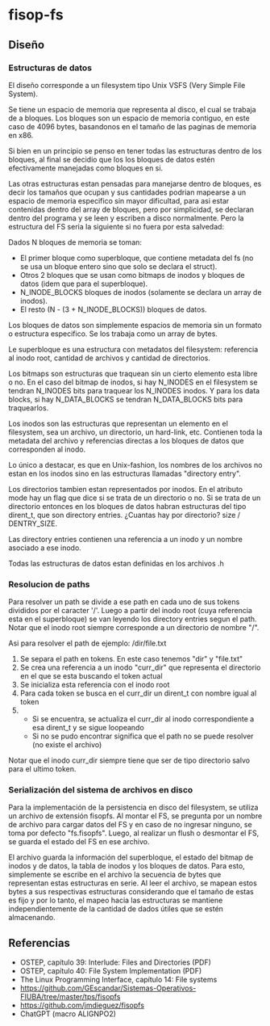 # fisop-fs

## Diseño

### Estructuras de datos

El diseño corresponde a un filesystem tipo Unix VSFS (Very Simple File System).

Se tiene un espacio de memoria que representa al disco, el cual se trabaja de a bloques.
Los bloques son un espacio de memoria contiguo, en este caso de 4096 bytes, basandonos en el tamaño de las paginas de memoria en x86.

Si bien en un principio se penso en tener todas las estructuras dentro de los bloques, al final se decidio que los los bloques de datos estén efectivamente
manejadas como bloques en si.

Las otras estructuras estan pensadas para manejarse dentro de bloques, es decir los tamaños que ocupan y sus cantidades podrian mapearse a un espacio
de memoria especifico sin mayor dificultad, para asi estar contenidas dentro del array de bloques, pero por simplicidad, se declaran dentro del programa y se leen y escriben a disco
normalmente. Pero la estructura del FS seria la siguiente si no fuera por esta salvedad:

Dados N bloques de memoria se toman:
* El primer bloque como superbloque, que contiene metadata del fs (no se usa un bloque entero sino que solo se declara el struct).
* Otros 2 bloques que se usan como bitmaps de inodos y bloques de datos (idem que para el superbloque).
* N_INODE_BLOCKS bloques de inodos (solamente se declara un array de inodos).
* El resto (N - (3 + N_INODE_BLOCKS)) bloques de datos.

Los bloques de datos son simplemente espacios de memoria sin un formato o estructura especifico. Se los trabaja como un array de bytes.

Le superbloque es una estructura con metadatos del filesystem: referencia al inodo root, cantidad de archivos y cantidad de directorios.

Los bitmaps son estructuras que traquean sin un cierto elemento esta libre o no. En el caso del bitmap de inodos, si hay N_INODES en el filesystem se tendran N_INODES bits para traquear los N_INODES inodos. Y para los data blocks, si hay N_DATA_BLOCKS se tendran N_DATA_BLOCKS bits para traquearlos.

Los inodos son las estructuras que representan un elemento en el filesystem, sea un archivo, un directorio, un hard-link, etc. Contienen toda la metadata del archivo y referencias directas a los bloques de datos que corresponden al inodo.

Lo único a destacar, es que en Unix-fashion, los nombres de los archivos no estan en los inodos sino en las estructuras llamadas "directory entry".

Los directorios tambien estan representados por inodos. En el atributo mode hay un flag que dice si se trata de un directorio o no.
Si se trata de un directorio entonces en los bloques de datos habran estructuras del tipo dirent_t, que son directory entries. ¿Cuantas hay por directorio? size / DENTRY_SIZE.

Las directory entries contienen una referencia a un inodo y un nombre asociado a ese inodo.

Todas las estructuras de datos estan definidas en los archivos .h

### Resolucion de paths

Para resolver un path se divide a ese path en cada uno de sus tokens divididos por el caracter '/'.
Luego a partir del inodo root (cuya referencia esta en el superbloque) se van leyendo los directory entries segun el path. Notar que el inodo root siempre corresponde a un directorio de nombre "/".

Asi para resolver el path de ejemplo: /dir/file.txt

1. Se separa el path en tokens. En este caso tenemos "dir" y "file.txt"
2. Se crea una referencia a un inodo "curr_dir" que representa el directorio en el que se esta buscando el token actual
3. Se inicializa esta referencia con el inodo root
4. Para cada token se busca en el curr_dir un dirent_t con nombre igual al token
5. * Si se encuentra, se actualiza el curr_dir al inodo correspondiente a esa dirent_t y se sigue loopeando
   * Si no se pudo encontrar significa que el path no se puede resolver (no existe el archivo)

Notar que el inodo curr_dir siempre tiene que ser de tipo directorio salvo para el ultimo token.

### Serialización del sistema de archivos en disco
Para la implementación de la persistencia en disco del filesystem, se utiliza un archivo de extensión fisopfs. Al montar el FS, se pregunta por un nombre de archivo para cargar datos del FS y en caso de no ingresar ninguno, se toma por defecto "fs.fisopfs". Luego, al realizar un flush o desmontar el FS, se guarda el estado del FS en ese archivo.

El archivo guarda la información del superbloque, el estado del bitmap de inodos y de datos, la tabla de inodos y los bloques de datos. Para esto, simplemente se escribe en el archivo la secuencia de bytes que representan estas estructuras en serie. Al leer el archivo, se mapean estos bytes a sus respectivas estructuras considerando que el tamaño de estas es fijo y por lo tanto, el mapeo hacia las estructuras se mantiene independientemente de la cantidad de dados útiles que se estén almacenando.


## Referencias
* OSTEP, capítulo 39: Interlude: Files and Directories (PDF)
* OSTEP, capítulo 40: File System Implementation (PDF)
* The Linux Programming Interface, capítulo 14: File systems
* https://github.com/GEscandar/Sistemas-Operativos-FIUBA/tree/master/tps/fisopfs
* https://github.com/jmdieguez/fisopfs
* ChatGPT (macro ALIGNPO2)
